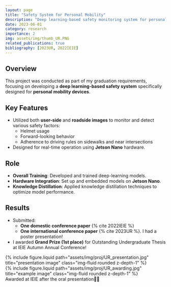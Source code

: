```yaml
---
layout: page
title: "Safety System for Personal Mobility"
description: "Deep learning-based safety monitoring system for personal mobility devices, focusing on helmet usage and driving behavior"
date: 2023-06-01
category: research
importance: 2
img: assets/img/thumb_UR.PNG
related_publications: true
bibliography: [2023UR, 2022IEIE]
---
```


## Overview

This project was conducted as part of my graduation requirements, focusing on developing a **deep learning-based safety system** specifically designed for **personal mobility devices**.

## Key Features

- Utilized both **user-side** and **roadside images** to monitor and detect various safety factors:
  - Helmet usage
  - Forward-looking behavior
  - Adherence to driving rules on sidewalks and near intersections
- Designed for real-time operation using **Jetson Nano** hardware.

## Role

- **Overall Training**: Developed and trained deep-learning models.
- **Hardware Integration**: Set up and embedded models on **Jetson Nano**.
- **Knowledge Distillation**: Applied knowledge distillation techniques to optimize model performance.

## Results

- Submitted:
  - **One domestic conference paper** {% cite 2022IEIE %}
  - **One international conference paper** {% cite 2023UR %}. I had a poster presentation!
- I awarded **Grand Prize (1st place)** for Outstanding Undergraduate Thesis at IEIE Autumn Annual Conference!

<div class="row justify-content-sm-center">
    <div class="col-sm-8 mt-3 mt-md-0">
        {% include figure.liquid path="assets/img/proj/UR_presentation.jpg" title="presentation image" class="img-fluid rounded z-depth-1" %}
    </div>
    <div class="col-sm-4 mt-3 mt-md-0">
        {% include figure.liquid path="assets/img/proj/UR_awarding.jpg" title="example image" class="img-fluid rounded z-depth-1" %}
    </div>
</div>
<div class="caption">
    Awarded at IEIE after the oral presentation👩‍🏫
</div>
